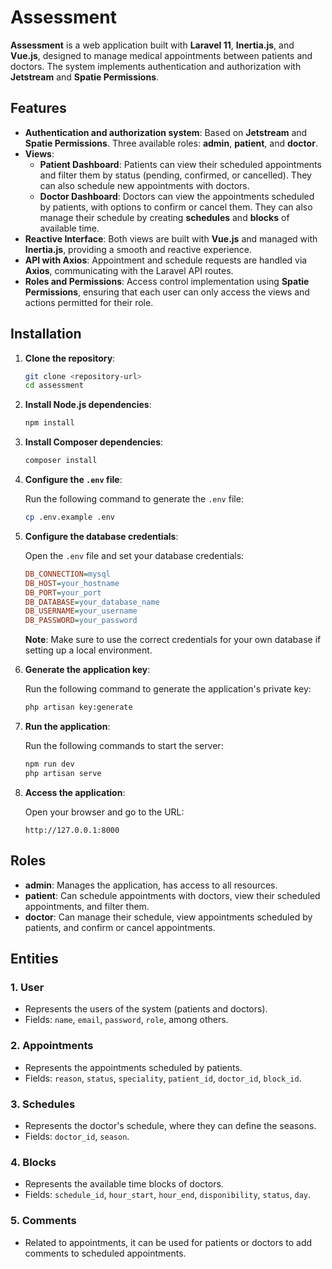 
# Assessment

**Assessment** is a web application built with **Laravel 11**, **Inertia.js**, and **Vue.js**, designed to manage medical appointments between patients and doctors. The system implements authentication and authorization with **Jetstream** and **Spatie Permissions**.

## Features

- **Authentication and authorization system**: Based on **Jetstream** and **Spatie Permissions**. Three available roles: **admin**, **patient**, and **doctor**.
- **Views**:
  - **Patient Dashboard**: Patients can view their scheduled appointments and filter them by status (pending, confirmed, or cancelled). They can also schedule new appointments with doctors.
  - **Doctor Dashboard**: Doctors can view the appointments scheduled by patients, with options to confirm or cancel them. They can also manage their schedule by creating **schedules** and **blocks** of available time.
- **Reactive Interface**: Both views are built with **Vue.js** and managed with **Inertia.js**, providing a smooth and reactive experience.
- **API with Axios**: Appointment and schedule requests are handled via **Axios**, communicating with the Laravel API routes.
- **Roles and Permissions**: Access control implementation using **Spatie Permissions**, ensuring that each user can only access the views and actions permitted for their role.

## Installation

1. **Clone the repository**:

    ```bash
    git clone <repository-url>
    cd assessment
    ```

2. **Install Node.js dependencies**:

    ```bash
    npm install
    ```

3. **Install Composer dependencies**:

    ```bash
    composer install
    ```

4. **Configure the `.env` file**:

    Run the following command to generate the `.env` file:

    ```bash
    cp .env.example .env
    ```

5. **Configure the database credentials**:

    Open the `.env` file and set your database credentials:

    ```ini
    DB_CONNECTION=mysql
    DB_HOST=your_hostname
    DB_PORT=your_port
    DB_DATABASE=your_database_name
    DB_USERNAME=your_username
    DB_PASSWORD=your_password
    ```

    **Note**: Make sure to use the correct credentials for your own database if setting up a local environment.

6. **Generate the application key**:

    Run the following command to generate the application's private key:

    ```bash
    php artisan key:generate
    ```

7. **Run the application**:

    Run the following commands to start the server:

    ```bash
    npm run dev
    php artisan serve
    ```

8. **Access the application**:

    Open your browser and go to the URL:

    ```
    http://127.0.0.1:8000
    ```

## Roles

- **admin**: Manages the application, has access to all resources.
- **patient**: Can schedule appointments with doctors, view their scheduled appointments, and filter them.
- **doctor**: Can manage their schedule, view appointments scheduled by patients, and confirm or cancel appointments.

## Entities

### 1. **User**
- Represents the users of the system (patients and doctors).
- Fields: `name`, `email`, `password`, `role`, among others.

### 2. **Appointments**
- Represents the appointments scheduled by patients.
- Fields: `reason`, `status`, `speciality`, `patient_id`, `doctor_id`, `block_id`.

### 3. **Schedules**
- Represents the doctor's schedule, where they can define the seasons.
- Fields: `doctor_id`, `season`.

### 4. **Blocks**
- Represents the available time blocks of doctors.
- Fields: `schedule_id`, `hour_start`, `hour_end`, `disponibility`, `status`, `day`.

### 5. **Comments**
- Related to appointments, it can be used for patients or doctors to add comments to scheduled appointments.
